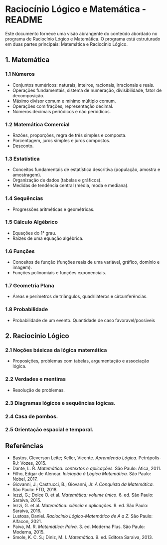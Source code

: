 # Raciocínio Lógico e Matemática - README

Este documento fornece uma visão abrangente do conteúdo abordado no programa de Raciocínio Lógico e Matemática. O programa está estruturado em duas partes principais: Matemática e Raciocínio Lógico.

## 1. Matemática

### 1.1 Números

- Conjuntos numéricos: naturais, inteiros, racionais, irracionais e reais.
- Operações fundamentais, sistema de numeração, divisibilidade, fator de decomposição.
- Máximo divisor comum e mínimo múltiplo comum.
- Operações com frações, representação decimal.
- Números decimais periódicos e não periódicos.

### 1.2 Matemática Comercial

- Razões, proporções, regra de três simples e composta.
- Porcentagem, juros simples e juros compostos.
- Desconto.

### 1.3 Estatística

- Conceitos fundamentais de estatística descritiva (população, amostra e amostragem).
- Organização de dados (tabelas e gráficos).
- Medidas de tendência central (média, moda e mediana).

### 1.4 Sequências

- Progressões aritméticas e geométricas.

### 1.5 Cálculo Algébrico

- Equações do 1° grau.
- Raízes de uma equação algébrica.

### 1.6 Funções

- Conceitos de função (funções reais de uma variável, gráfico, domínio e imagem).
- Funções polinomiais e funções exponenciais.

### 1.7 Geometria Plana

- Áreas e perímetros de triângulos, quadriláteros e circunferências.

### 1.8 Probabilidade

- Probabilidade de um evento. Quantidade de caso favoravel/possiveis

## 2. Raciocínio Lógico

### 2.1 Noções básicas da lógica matemática

- Proposições, problemas com tabelas, argumentação e associação lógica.

### 2.2 Verdades e mentiras

- Resolução de problemas.

### 2.3 Diagramas lógicos e sequências lógicas.

### 2.4 Casa de pombos.

### 2.5 Orientação espacial e temporal.

## Referências

- Bastos, Cleverson Leite; Keller, Vicente. _Aprendendo Lógica._ Petrópolis-RJ: Vozes, 2015.
- Dante, L. R. _Matemática: contextos e aplicações._ São Paulo: Ática, 2011.
- Filho, Edgar de Alencar. _Iniciação à Lógica Matemática._ São Paulo: Nobel, 2017.
- Giovanni, J.; Castrucci, B.; Giovanni, Jr. _A Conquista da Matemática._ São Paulo: FTD, 2018.
- Iezzi, G.; Dolce O. et al. _Matemática: volume único._ 6. ed. São Paulo: Saraiva, 2015.
- Iezzi, G. et al. _Matemática: ciência e aplicações._ 9. ed. São Paulo: Saraiva, 2016.
- Lustosa, Daniel. _Raciocínio Lógico-Matemático de A a Z._ São Paulo: Alfacon, 2021.
- Paiva, M. R. _Matemática: Paiva._ 3. ed. Moderna Plus. São Paulo: Moderna, 2015.
- Smole, K. C. S.; Diniz, M. I. _Matemática._ 9. ed. Editora Saraiva, 2013.
